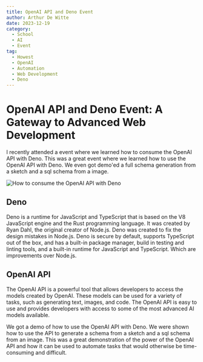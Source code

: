 ```yaml
---
title: OpenAI API and Deno Event
author: Arthur De Witte
date: 2023-12-19
category:
  - School
  - AI
  - Event
tag:
  - Howest
  - OpenAI
  - Automation
  - Web Development
  - Deno
---
```


# OpenAI API and Deno Event: A Gateway to Advanced Web Development

I recently attended a event where we learned how to consume the OpenAI API with Deno. This was a great event where we learned how to use the OpenAI API with Deno. We even got demo'ed a full schema generation from a sketch and a sql schema from a image.

![How to consume the OpenAI API with Deno](/assets/images/posts/deno-openai.webp)

## Deno

Deno is a runtime for JavaScript and TypeScript that is based on the V8 JavaScript engine and the Rust programming language. It was created by Ryan Dahl, the original creator of Node.js. Deno was created to fix the design mistakes in Node.js. Deno is secure by default, supports TypeScript out of the box, and has a built-in package manager, build in testing and linting tools, and a built-in runtime for JavaScript and TypeScript. Which are improvements over Node.js.

## OpenAI API

The OpenAI API is a powerful tool that allows developers to access the models created by OpenAI. These models can be used for a variety of tasks, such as generating text, images, and code. The OpenAI API is easy to use and provides developers with access to some of the most advanced AI models available.

We got a demo of how to use the OpenAI API with Deno. We were shown how to use the API to generate a schema from a sketch and a sql schema from an image. This was a great demonstration of the power of the OpenAI API and how it can be used to automate tasks that would otherwise be time-consuming and difficult.
